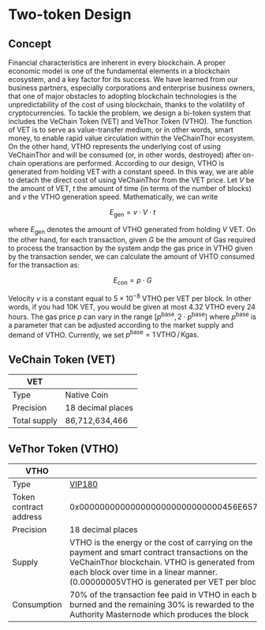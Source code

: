 # Two-token Design
## Concept
Financial characteristics are inherent in every blockchain. A proper economic model is one of the fundamental elements in a blockchain ecosystem, and a key factor for its success. We have learned from our business partners, especially corporations and enterprise business owners, that one of major obstacles to adopting blockchain technologies is the unpredictability of the cost of using blockchain, thanks to the volatility of cryptocurrencies. 
To tackle the problem, we design a bi-token system that includes the VeChain Token (VET) and VeThor Token (VTHO). The function of VET is to serve as value-transfer medium, or in other words, smart money, to enable rapid value circulation within the VeChainThor ecosystem. On the other hand, VTHO represents the underlying cost of using VeChainThor and will be consumed (or, in other words, destroyed) after on-chain operations are performed. According to our design, VTHO is generated from holding VET with a constant speed. In this way, we are able to detach the direct cost of using VeChainThor from the VET price.
Let $V$  be the amount of VET, $t$  the amount of time (in terms of the number of blocks) and $v$  the VTHO generation speed. Mathematically, we can write

$$E_{\textrm{gen}} = v \cdot V \cdot t$$

where $E_{\textrm{gen}}$ denotes the amount of VTHO generated from holding $V$  VET. On the other hand, for each transaction, given $G$  be the amount of Gas required to process the transaction by the system and$p$  the gas price in VTHO given by the transaction sender, we can calculate the amount of VHTO consumed for the transaction as:

$$E_{\textrm{con}} = p\cdot G$$

Velocity $v$  is a constant equal to $5\times10^{-8}$ VTHO per VET per block. In other words, if you had 10K VET, you would be given at most 4.32 VTHO every 24 hours. The gas price $p$ can vary in the range $\big[p^{\textrm{base}},2\cdot p^{\textrm{base}}\big]$ where $p^{\textrm{base}}$ is a parameter that can be adjusted according to the market supply and demand of VTHO. Currently, we set $p^{\textrm{base}} = 1 \,\textrm{VTHO}\,/\,\textrm{Kgas}$.

## VeChain Token (VET)

| VET | |
| --- | --- |
| Type | Native Coin |
| Precision | 18 decimal places |
| Total supply | 86,712,634,466  |

## VeThor Token (VTHO)

| VTHO | |
| --- | --- |
| Type | [VIP180](https://github.com/vechain/VIPs/blob/master/vips/VIP-180.md)  |
| Token contract address | 0x0000000000000000000000000000456E65726779 |
| Precision | 18 decimal places |
| Supply | VTHO is the energy or the cost of carrying on the payment and smart contract transactions on the VeChainThor blockchain. VTHO is generated from VET in each block over time in a linear manner. (0.00000005VTHO is generated per VET per block)  |
| Consumption | 70% of the transaction fee paid in VTHO in each block is burned and the remaining 30% is rewarded to the Authority Masternode which produces the block |
